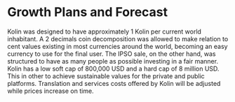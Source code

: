 # Growth Plans and Forecast

Kolin was designed to have approximately 1 Kolin per current world inhabitant. A 2 decimals coin decomposition was allowed to make relation to cent values existing in most currencies around the world, becoming an easy currency to use for the final user. The IPSO sale, on the other hand, was structured to have as many people as possible investing in a fair manner. Kolin has a low soft cap of 800,000 USD and a hard cap of 8 million USD. This in other to achieve sustainable values for the private and public platforms. Translation and services costs offered by Kolin will be adjusted while prices increase on time.

